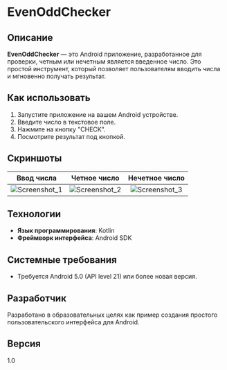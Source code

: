 # EvenOddChecker

## Описание
**EvenOddChecker** — это Android приложение, разработанное для проверки, четным или нечетным является введенное число. Это простой инструмент, который позволяет пользователям вводить числа и мгновенно получать результат.

## Как использовать
1. Запустите приложение на вашем Android устройстве.
2. Введите число в текстовое поле.
3. Нажмите на кнопку "CHECK".
4. Посмотрите результат под кнопкой.

## Скриншоты

| Ввод числа | Четное число | Нечетное число |
|:---:|:---:|:---:|
| ![Screenshot_1](https://github.com/iskander-rassulov/kotlin_even-odd-checker/assets/167358283/3ff06f36-b5db-4dec-b28a-40fadf7f3187) | ![Screenshot_2](https://github.com/iskander-rassulov/kotlin_even-odd-checker/assets/167358283/9d651982-c6c2-45ab-852e-0accc5722b8b) | ![Screenshot_3](https://github.com/iskander-rassulov/kotlin_even-odd-checker/assets/167358283/7204bffc-81b0-4e58-a610-b50adcfe1dab) |

## Технологии
- **Язык программирования**: Kotlin
- **Фреймворк интерфейса**: Android SDK

## Системные требования
- Требуется Android 5.0 (API level 21) или более новая версия.

## Разработчик
Разработано в образовательных целях как пример создания простого пользовательского интерфейса для Android.

## Версия
1.0
